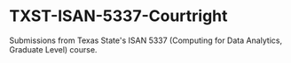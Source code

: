 # TXST-ISAN-5337-Courtright
Submissions from Texas State's ISAN 5337 (Computing for Data Analytics, Graduate Level) course.

